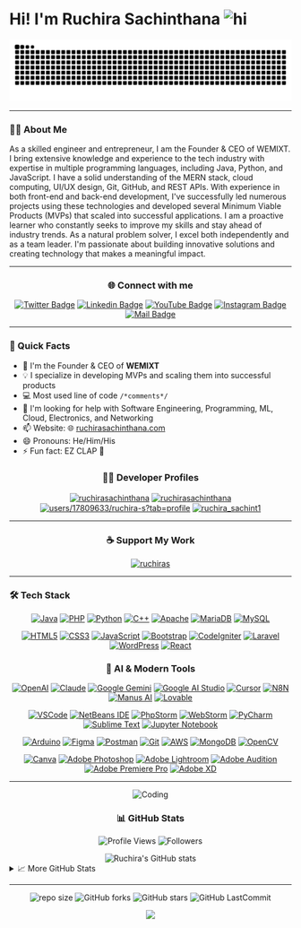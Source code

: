 # Hi! I'm Ruchira Sachinthana <img src="https://user-images.githubusercontent.com/1303154/88677602-1635ba80-d120-11ea-84d8-d263ba5fc3c0.gif" width="28px" height="28px" alt="hi">

<div align="center">
  <img src="https://github.com/RuchiraSachinthana/RuchiraSachinthana/blob/output/github-contribution-grid-snake.svg" alt="snake contribution grid animation" />
</div>

<hr>

### 👨‍💻 About Me

As a skilled engineer and entrepreneur, I am the Founder & CEO of WEMIXT. I bring extensive knowledge and experience to the tech industry with expertise in multiple programming languages, including Java, Python, and JavaScript. I have a solid understanding of the MERN stack, cloud computing, UI/UX design, Git, GitHub, and REST APIs. With experience in both front-end and back-end development, I've successfully led numerous projects using these technologies and developed several Minimum Viable Products (MVPs) that scaled into successful applications. I am a proactive learner who constantly seeks to improve my skills and stay ahead of industry trends. As a natural problem solver, I excel both independently and as a team leader. I'm passionate about building innovative solutions and creating technology that makes a meaningful impact.

<hr>

<div align="center">
  
### 🌐 Connect with me

[![Twitter Badge](https://img.shields.io/badge/-@Ruchira_S_H-1ca0f1?style=flat&labelColor=1ca0f1&logo=twitter&logoColor=white)](https://twitter.com/Ruchira_S_H) 
[![Linkedin Badge](https://img.shields.io/badge/-Ruchira_Sachinthana-0e76a8?style=flat&labelColor=0e76a8&logo=linkedin&logoColor=white)](https://www.linkedin.com/in/ruchira-sachinthana/) 
[![YouTube Badge](https://img.shields.io/badge/-Ruchira_Sachinthana-e74c3c?style=flat&labelColor=e74c3c&logo=youtube&logoColor=white)](https://www.youtube.com/channel/UCx7-8LVCSHgjRTvFMfDlt-Q) 
[![Instagram Badge](https://img.shields.io/badge/-@ruchira_sachinthana-e84393?style=flat&labelColor=e84393&logo=instagram&logoColor=white)](https://www.instagram.com/ruchira_sachinthana/) 
[![Mail Badge](https://img.shields.io/badge/-Ruchira_Sachinthana-c0392b?style=flat&labelColor=c0392b&logo=gmail&logoColor=white)](mailto:ruchiras010@gmail.com)

</div>

<hr>

### 🚀 Quick Facts

- 🔭 I'm the Founder & CEO of **WEMIXT**
- 💡 I specialize in developing MVPs and scaling them into successful products
- :computer: Most used line of code `/*comments*/`
- 🤔 I'm looking for help with Software Engineering, Programming, ML, Cloud, Electronics, and Networking
- 📫 Website: 🌐 [ruchirasachinthana.com](https://ruchirasachinthana.com)
- 😄 Pronouns: He/Him/His
- ⚡ Fun fact: EZ CLAP 👏

<div align="center">
  
### 👨‍💻 Developer Profiles

<a href="https://codepen.io/ruchirasachinthana" target="_blank"><img align="center" src="https://raw.githubusercontent.com/rahuldkjain/github-profile-readme-generator/master/src/images/icons/Social/codepen.svg" alt="ruchirasachinthana" height="40" width="50" /></a>
<a href="https://dev.to/ruchirasachinthana" target="_blank"><img align="center" src="https://raw.githubusercontent.com/rahuldkjain/github-profile-readme-generator/master/src/images/icons/Social/devto.svg" alt="ruchirasachinthana" height="40" width="50" /></a>
<a href="https://stackoverflow.com/users/17809633/" target="_blank"><img align="center" src="https://raw.githubusercontent.com/rahuldkjain/github-profile-readme-generator/master/src/images/icons/Social/stack-overflow.svg" alt="users/17809633/ruchira-s?tab=profile" height="40" width="50" /></a>
<a href="https://www.hackerrank.com/ruchira_sachint1" target="_blank"><img align="center" src="https://raw.githubusercontent.com/rahuldkjain/github-profile-readme-generator/master/src/images/icons/Social/hackerrank.svg" alt="ruchira_sachint1" height="40" width="50" /></a>

</div>

<hr>

<h3 align="center">☕ Support My Work</h3>
<p align="center">
  <a href="https://www.buymeacoffee.com/ruchiras"> 
    <img src="https://cdn.buymeacoffee.com/buttons/v2/default-yellow.png" height="50" width="210" alt="ruchiras" />
  </a>
</p>

<hr>

### 🛠️ Tech Stack

<div align="center">

[![Java](https://img.shields.io/badge/java-%23ED8B00.svg?style=for-the-badge&logo=java&logoColor=white)](https://www.java.com/)
[![PHP](https://img.shields.io/badge/php-%23777BB4.svg?style=for-the-badge&logo=php&logoColor=white)](https://www.php.net/)
[![Python](https://img.shields.io/badge/python-3670A0?style=for-the-badge&logo=python&logoColor=ffdd54)](https://www.python.org/)
[![C++](https://img.shields.io/badge/c++-%2300599C.svg?style=for-the-badge&logo=c%2B%2B&logoColor=white)](https://isocpp.org/)
[![Apache](https://img.shields.io/badge/apache-%23D42029.svg?style=for-the-badge&logo=apache&logoColor=white)](https://httpd.apache.org/)
[![MariaDB](https://img.shields.io/badge/MariaDB-003545?style=for-the-badge&logo=mariadb&logoColor=white)](https://mariadb.org/)
[![MySQL](https://img.shields.io/badge/mysql-%2300f.svg?style=for-the-badge&logo=mysql&logoColor=white)](https://www.mysql.com/)

[![HTML5](https://img.shields.io/badge/html5-%23E34F26.svg?style=for-the-badge&logo=html5&logoColor=white)](https://developer.mozilla.org/en-US/docs/Web/HTML)
[![CSS3](https://img.shields.io/badge/css3-%231572B6.svg?style=for-the-badge&logo=css3&logoColor=white)](https://developer.mozilla.org/en-US/docs/Web/CSS)
[![JavaScript](https://img.shields.io/badge/javascript-%23323330.svg?style=for-the-badge&logo=javascript&logoColor=%23F7DF1E)](https://developer.mozilla.org/en-US/docs/Web/JavaScript)
[![Bootstrap](https://img.shields.io/badge/bootstrap-%23563D7C.svg?style=for-the-badge&logo=bootstrap&logoColor=white)](https://getbootstrap.com/)
[![CodeIgniter](https://img.shields.io/badge/CodeIgniter-%23EF4223.svg?style=for-the-badge&logo=codeIgniter&logoColor=white)](https://codeigniter.com/)
[![Laravel](https://img.shields.io/badge/laravel-%23FF2D20.svg?style=for-the-badge&logo=laravel&logoColor=white)](https://laravel.com/)
[![WordPress](https://img.shields.io/badge/WordPress-%23117AC9.svg?style=for-the-badge&logo=WordPress&logoColor=white)](https://wordpress.org/)
[![React](https://img.shields.io/badge/react-%2320232a.svg?style=for-the-badge&logo=react&logoColor=%2361DAFB)](https://reactjs.org/)

### 🤖 AI & Modern Tools

[![OpenAI](https://img.shields.io/badge/OpenAI-412991?style=for-the-badge&logo=openai&logoColor=white)](https://openai.com/)
[![Claude](https://img.shields.io/badge/Claude-000000?style=for-the-badge&logo=anthropic&logoColor=white)](https://www.anthropic.com/)
[![Google Gemini](https://img.shields.io/badge/Gemini-4285F4?style=for-the-badge&logo=google&logoColor=white)](https://gemini.google.com/)
[![Google AI Studio](https://img.shields.io/badge/Google_AI_Studio-EA4335?style=for-the-badge&logo=google&logoColor=white)](https://ai.google.dev/)
[![Cursor](https://img.shields.io/badge/Cursor-1F1E37?style=for-the-badge&logo=cursor&logoColor=white)](https://cursor.sh/)
[![N8N](https://img.shields.io/badge/N8N-24292F?style=for-the-badge&logo=n8n&logoColor=white)](https://n8n.io/)
[![Manus AI](https://img.shields.io/badge/Manus_AI-6C63FF?style=for-the-badge&logoColor=white)](https://manus.ai/)
[![Lovable](https://img.shields.io/badge/Lovable-FF4B4B?style=for-the-badge&logoColor=white)](https://lovable.ai/)

[![VSCode](https://img.shields.io/badge/VSCode-0078D4?style=for-the-badge&logo=visual%20studio%20code&logoColor=white)](https://code.visualstudio.com/)
[![NetBeans IDE](https://img.shields.io/badge/NetBeansIDE-1B6AC6.svg?style=for-the-badge&logo=apache-netbeans-ide&logoColor=white)](https://netbeans.apache.org/)
[![PhpStorm](https://img.shields.io/badge/phpstorm-143?style=for-the-badge&logo=phpstorm&logoColor=black&color=black&labelColor=darkorchid)](https://www.jetbrains.com/phpstorm/)
[![WebStorm](https://img.shields.io/badge/webstorm-143?style=for-the-badge&logo=webstorm&logoColor=white&color=black)](https://www.jetbrains.com/webstorm/)
[![PyCharm](https://img.shields.io/badge/pycharm-143?style=for-the-badge&logo=pycharm&logoColor=black&color=black&labelColor=green)](https://www.jetbrains.com/pycharm/)
[![Sublime Text](https://img.shields.io/badge/sublime_text-%23575757.svg?style=for-the-badge&logo=sublime-text&logoColor=important)](https://www.sublimetext.com/)
[![Jupyter Notebook](https://img.shields.io/badge/jupyter-%23FA0F00.svg?style=for-the-badge&logo=jupyter&logoColor=white)](https://jupyter.org/)

[![Arduino](https://img.shields.io/badge/-Arduino-00979D?style=for-the-badge&logo=Arduino&logoColor=white)](https://www.arduino.cc/)
[![Figma](https://img.shields.io/badge/figma-%23F24E1E.svg?style=for-the-badge&logo=figma&logoColor=white)](https://www.figma.com/)
[![Postman](https://img.shields.io/badge/Postman-FF6C37?style=for-the-badge&logo=postman&logoColor=white)](https://www.postman.com/)
[![Git](https://img.shields.io/badge/git-%23F05033.svg?style=for-the-badge&logo=git&logoColor=white)](https://git-scm.com/)
[![AWS](https://img.shields.io/badge/AWS-%23FF9900.svg?style=for-the-badge&logo=amazon-aws&logoColor=white)](https://aws.amazon.com/)
[![MongoDB](https://img.shields.io/badge/MongoDB-%234ea94b.svg?style=for-the-badge&logo=mongodb&logoColor=white)](https://www.mongodb.com/)
[![OpenCV](https://img.shields.io/badge/opencv-%23white.svg?style=for-the-badge&logo=opencv&logoColor=white)](https://opencv.org/)

[![Canva](https://img.shields.io/badge/Canva-%2300C4CC.svg?style=for-the-badge&logo=Canva&logoColor=white)](https://www.canva.com/)
[![Adobe Photoshop](https://img.shields.io/badge/adobe%20photoshop-%2331A8FF.svg?style=for-the-badge&logo=adobe%20photoshop&logoColor=white)](https://www.adobe.com/products/photoshop.html)
[![Adobe Lightroom](https://img.shields.io/badge/Adobe%20Lightroom-31A8FF.svg?style=for-the-badge&logo=Adobe%20Lightroom&logoColor=white)](https://www.adobe.com/products/photoshop-lightroom.html)
[![Adobe Audition](https://img.shields.io/badge/Adobe%20Audition-9999FF.svg?style=for-the-badge&logo=Adobe%20Audition&logoColor=white)](https://www.adobe.com/products/audition.html)
[![Adobe Premiere Pro](https://img.shields.io/badge/Adobe%20Premiere%20Pro-9999FF.svg?style=for-the-badge&logo=Adobe%20Premiere%20Pro&logoColor=white)](https://www.adobe.com/products/premiere.html)
[![Adobe XD](https://img.shields.io/badge/Adobe%20XD-470137?style=for-the-badge&logo=Adobe%20XD&logoColor=#FF61F6)](https://www.adobe.com/products/xd.html)

</div>

<hr>

<div align="center">
  <img src="https://cdn.dribbble.com/users/2428268/screenshots/14157596/media/8915b8e967eb6c43b9695f3b03803430.gif" alt="Coding" width="300" />
</div>

<div align="center">
  
### 📊 GitHub Stats
  
![Profile Views](https://komarev.com/ghpvc/?username=RuchiraSachinthana&color=brightgreen&style=flat)
![Followers](https://img.shields.io/github/followers/RuchiraSachinthana?style=social)

</div>

<div align="center">
  <img src="https://github-readme-stats.vercel.app/api?username=RuchiraSachinthana&show_icons=true&theme=radical" alt="Ruchira's GitHub stats" />
</div>

<details>
  <summary>📈 More GitHub Stats</summary>
  
  <div align="center">
    <img src="https://github-readme-stats.vercel.app/api/top-langs/?username=RuchiraSachinthana&langs_count=8&count_private=true&layout=compact&theme=react&hide_border=true&bg_color=0D1117" alt="Ruchira's Top Languages" />
    
    <img src="https://github-readme-streak-stats.herokuapp.com/?user=RuchiraSachinthana&theme=black-ice&hide_border=true&stroke=0000&background=060A0CD0" alt="Ruchira's GitHub streak" />
  </div>
</details>

<hr>

<div align="center">
  
  ![repo size](https://img.shields.io/github/repo-size/RuchiraSachinthana/RuchiraSachinthana?label=Repo%20Size&style=for-the-badge&labelColor=black&color=20bf6b)
  ![GitHub forks](https://img.shields.io/github/forks/RuchiraSachinthana/RuchiraSachinthana?&labelColor=black&color=0fb9b1&style=for-the-badge)
  ![GitHub stars](https://img.shields.io/github/stars/RuchiraSachinthana/RuchiraSachinthana?&labelColor=black&color=f7b731&style=for-the-badge)
  ![GitHub LastCommit](https://img.shields.io/github/last-commit/RuchiraSachinthana/RuchiraSachinthana?logo=github&labelColor=black&color=d1d8e0&style=for-the-badge)
  
</div>

<p align="center">
  <img src="https://capsule-render.vercel.app/api?type=waving&color=gradient&height=80&section=footer"/>
</p>
